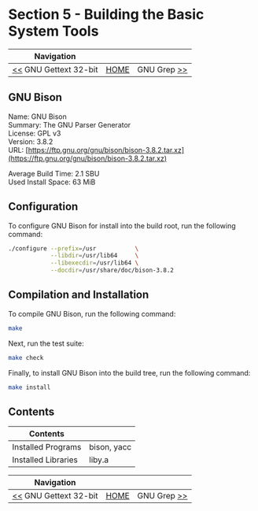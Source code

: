 # Section 5 - Building the Basic System Tools

| Navigation |||
| --- | --- | ---: |
| [<<](./GNUGettext32bit.md) GNU Gettext 32-bit | [HOME](../README.md) | GNU Grep [>>](./GNUGrep.md) |

## GNU Bison

Name: GNU Bison<br />
Summary: The GNU Parser Generator<br />
License: GPL v3<br />
Version: 3.8.2<br />
URL: [https://ftp.gnu.org/gnu/bison/bison-3.8.2.tar.xz](https://ftp.gnu.org/gnu/bison/bison-3.8.2.tar.xz)<br />

Average Build Time: 2.1 SBU<br />
Used Install Space: 63 MiB<br />

## Configuration

To configure GNU Bison for install into the build root, run the following command:

```bash
./configure --prefix=/usr           \
            --libdir=/usr/lib64     \
            --libexecdir=/usr/lib64 \
            --docdir=/usr/share/doc/bison-3.8.2
```

## Compilation and Installation

To compile GNU Bison, run the following command:

```bash
make
```

Next, run the test suite:

```bash
make check
```

Finally, to install GNU Bison into the build tree, run the following command:

```bash
make install
```

## Contents

| Contents | |
| --- | --- |
| Installed Programs | bison, yacc |
| Installed Libraries | liby.a |

| Navigation |||
| --- | --- | ---: |
| [<<](./GNUGettext32bit.md) GNU Gettext 32-bit | [HOME](../README.md) | GNU Grep [>>](./GNUGrep.md) |
